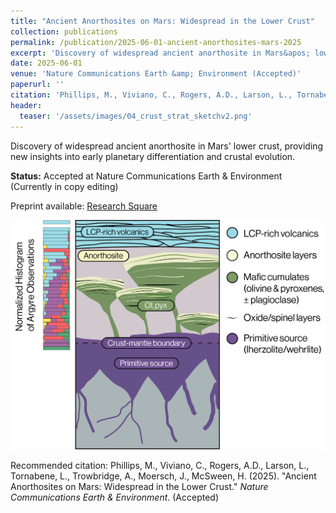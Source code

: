 ```yaml
---
title: "Ancient Anorthosites on Mars: Widespread in the Lower Crust"
collection: publications
permalink: /publication/2025-06-01-ancient-anorthosites-mars-2025
excerpt: 'Discovery of widespread ancient anorthosite in Mars&apos; lower crust, providing new insights into early planetary differentiation and crustal evolution.'
date: 2025-06-01
venue: 'Nature Communications Earth &amp; Environment (Accepted)'
paperurl: ''
citation: 'Phillips, M., Viviano, C., Rogers, A.D., Larson, L., Tornabene, L., Trowbridge, A., Moersch, J., McSween, H. (2025). &quot;Ancient Anorthosites on Mars: Widespread in the Lower Crust.&quot; <i>Nature Communications Earth &amp; Environment</i>.'
header:
  teaser: '/assets/images/04_crust_strat_sketchv2.png'
---
```

Discovery of widespread ancient anorthosite in Mars&apos; lower crust, providing new insights into early planetary differentiation and crustal evolution.

**Status:** Accepted at Nature Communications Earth & Environment (Currently in copy editing)

Preprint available: [Research Square](http://dx.doi.org/10.21203/rs.3.rs-6823461/v1)

![Martian crustal stratigraphy sketch](/assets/images/04_crust_strat_sketchv2.png)

Recommended citation: Phillips, M., Viviano, C., Rogers, A.D., Larson, L., Tornabene, L., Trowbridge, A., Moersch, J., McSween, H. (2025). "Ancient Anorthosites on Mars: Widespread in the Lower Crust." <i>Nature Communications Earth & Environment</i>. (Accepted)